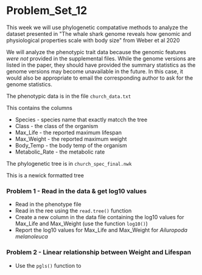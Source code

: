 # Problem_Set_12

This week we will use phylogenetic compatative methods to analyze the dataset presented in "The whale shark genome reveals how genomic and physiological properties scale with body size" from Weber et al 2020

We will analyze the phenotypic trait data because the genomic features *were not* provided in the supplemental files. While the genome versions are listed in the paper, they should have provided the summary statistics as the genome versions may become unavailable in the future. In this case, it would also be appropriate to email the corresponding author to ask for the genome statistics.


The phenotypic data is in the file ```church_data.txt```

This contains the columns 
- Species - species name that exactly matcch the tree
- Class - the class of the organism
- Max_Life - the reported maximum lifespan
- Max_Weight - the reported maximum weight
- Body_Temp - the body temp of the organism
- Metabolic_Rate - the metabolic rate 

The phylogenetic tree is in ```church_spec_final.nwk``` 

This is a newick formatted tree 


### Problem 1 - Read in the data & get log10 values

- Read in the phenotype file 
- Read in the ree using the ```read.tree()``` function 
- Create a new column in the data file containing the log10 values for Max_Life and Max_Weight (use the function ```log10()```)
- Report the log10 values for Max_Life and Max_Weight for *Ailuropoda melanoleuca*

### Problem 2 - Linear relationship between Weight and Lifespan 

- Use the ```pgls()``` function to 


